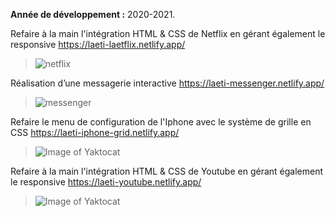 **Année de développement :** 2020-2021.

Refaire à la main l'intégration HTML & CSS de Netflix en gérant également le responsive https://laeti-laetflix.netlify.app/

>![netflix](https://user-images.githubusercontent.com/77897283/126186149-ab9686dc-9bb1-4832-8b27-0dda60014947.png)


Réalisation d’une messagerie interactive https://laeti-messenger.netlify.app/
>![messenger](https://user-images.githubusercontent.com/77897283/139801242-21b90e71-3f27-4d89-8717-32c0d8e8655a.jpg)

Refaire le menu de configuration de l'Iphone avec le système de grille en CSS https://laeti-iphone-grid.netlify.app/

> ![Image of Yaktocat](https://user-images.githubusercontent.com/77897283/126207120-c5cb5d9a-f018-4a1b-b3c9-6cc4c9fdfb96.png)

Refaire à la main l'intégration HTML & CSS de Youtube en gérant également le responsive https://laeti-youtube.netlify.app/

>![Image of Yaktocat](https://user-images.githubusercontent.com/77897283/126186289-6a8c8869-d144-420b-9110-c2b99ed885e4.png)
